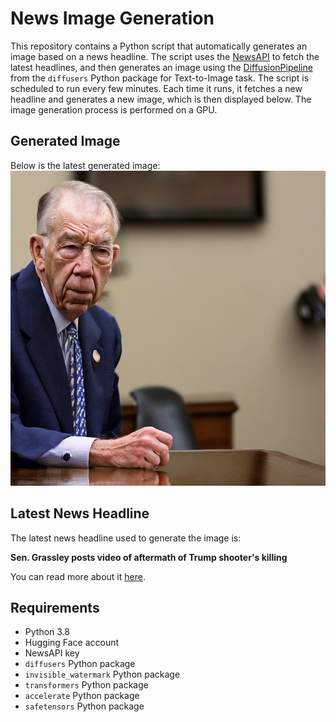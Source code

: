 # News Image Generation
This repository contains a Python script that automatically generates an image based on a news headline. The script uses the [NewsAPI](https://newsapi.org/) to fetch the latest headlines, and then generates an image using the [DiffusionPipeline](https://github.com/huggingface/diffusers) from the `diffusers` Python package for Text-to-Image task.
The script is scheduled to run every few minutes. Each time it runs, it fetches a new headline and generates a new image, which is then displayed below. The image generation process is performed on a GPU.

## Generated Image
Below is the latest generated image:
![Generated Image](image.png)

## Latest News Headline
The latest news headline used to generate the image is:

**Sen. Grassley posts video of aftermath of Trump shooter's killing**

You can read more about it [here](https://news.google.com/rss/articles/CBMiZGh0dHBzOi8vd3d3Lm5iY25ld3MuY29tL25ld3MvdXMtbmV3cy9ncmFzc2xleS1wb3N0cy12aWRlby1hZnRlcm1hdGgtdHJ1bXAtc2hvb3Rlci1raWxsaW5nLXJjbmExNjMzNzLSAStodHRwczovL3d3dy5uYmNuZXdzLmNvbS9uZXdzL2FtcC9yY25hMTYzMzcy?oc=5).

## Requirements
- Python 3.8
- Hugging Face account
- NewsAPI key
- `diffusers` Python package
- `invisible_watermark` Python package
- `transformers` Python package
- `accelerate` Python package
- `safetensors` Python package
